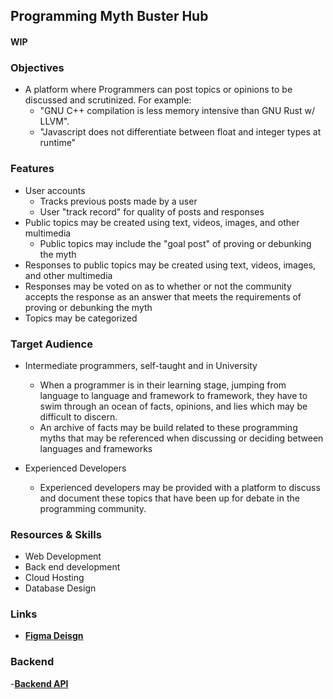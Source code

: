## Programming Myth Buster Hub
#### WIP

### Objectives

- A platform where Programmers can post topics or opinions to be discussed and scrutinized. For example:
    - "GNU C++ compilation is less memory intensive than GNU Rust w/ LLVM".
    - "Javascript does not differentiate between float and integer types at runtime"


### Features

- User accounts
    - Tracks previous posts made by a user
    - User "track record" for quality of posts and responses
- Public topics may be created using text, videos, images, and other multimedia
    - Public topics may include the "goal post" of proving or debunking the myth
- Responses to public topics may be created using text, videos, images, and other multimedia
- Responses may be voted on as to whether or not the community accepts the response as an answer that meets the requirements of proving or debunking the myth
- Topics may be categorized


### Target Audience

- Intermediate programmers, self-taught and in University
    - When a programmer is in their learning stage, jumping from language to language and framework to framework, they have to swim through an ocean of facts, opinions, and lies which may be difficult to discern.
    - An archive of facts may be build related to these programming myths that may be referenced when discussing or deciding between languages and frameworks


- Experienced Developers
    - Experienced developers may be provided with a platform to discuss and document these topics that have been up for debate in the programming community.


### Resources & Skills

- Web Development
- Back end development
- Cloud Hosting
- Database Design

### Links

- [**Figma Deisgn**](https://www.figma.com/file/WLTnyGZKwMNvhOSAfOfqhC/Web-UI?node-id=0%3A1)

### Backend

-[**Backend API**](https://github.com/MayankJ99/MythBuster/tree/DRF)
